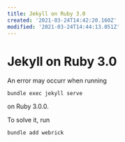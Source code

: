 ```yaml
---
title: Jekyll on Ruby 3.0
created: '2021-03-24T14:42:20.160Z'
modified: '2021-03-24T14:44:13.051Z'
---
```


# Jekyll on Ruby 3.0

An error may occurr when running 

```
bundle exec jekyll serve
```

on Ruby 3.0.0. 

To solve it, run

```
bundle add webrick
```
